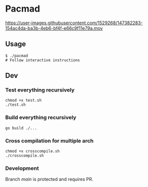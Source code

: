 # Pacmad
<!-- [![YourActionName Actions Status](https://github.com/alainrk/pacmad/workflows/Go/badge.svg)](https://github.com/alainrk/pacmad/actions) -->

https://user-images.githubusercontent.com/1529268/147382283-154ac4da-ba3b-4eb6-bf4f-e66c9f11e79a.mov


## Usage
```
$ ./pacmad
# Follow interactive instructions
```

## Dev

### Test everything recursively
```
chmod +x test.sh
./test.sh
```

### Build everything recursively
```
go build ./...
```

### Cross compilation for multiple arch
```
chmod +x crosscompile.sh
./crosscompile.sh
```

### Development
Branch *main* is protected and requires PR.
